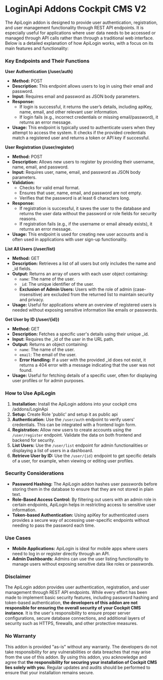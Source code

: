 # LoginApi Addons Cockpit CMS V2

The ApiLogin addon is designed to provide user authentication, registration, and user management functionality through REST API endpoints. It is especially useful for applications where user data needs to be accessed or managed through API calls rather than through a traditional web interface. Below is a detailed explanation of how ApiLogin works, with a focus on its main features and functionality:

### Key Endpoints and Their Functions

**User Authentication (/user/auth)**

-   **Method:** POST
-   **Description:** This endpoint allows users to log in using their email and password.
-   **Input:** Requires email and password as JSON body parameters.
-   **Response:**
    -   If login is successful, it returns the user’s details, including apiKey, name, email, and other relevant user information.
    -   If login fails (e.g., incorrect credentials or missing email/password), it returns an error message.
-   **Usage:** This endpoint is typically used to authenticate users when they attempt to access the system. It checks if the provided credentials match a registered user and returns a token or API key if successful.

**User Registration (/user/register)**

-   **Method:** POST
-   **Description:** Allows new users to register by providing their username, name, email, and password.
-   **Input:** Requires user, name, email, and password as JSON body parameters.
-   **Validation:**
    -   Checks for valid email format.
    -   Ensures that user, name, email, and password are not empty.
    -   Verifies that the password is at least 6 characters long.
-   **Response:**
    -   If registration is successful, it saves the user to the database and returns the user data without the password or role fields for security reasons.
    -   If registration fails (e.g., if the username or email already exists), it returns an error message.
-   **Usage:** This endpoint is used for creating new user accounts and is often used in applications with user sign-up functionality.

**List All Users (/user/list)**

-   **Method:** GET
-   **Description:** Retrieves a list of all users but only includes the name and _id fields.
-   **Output:** Returns an array of users with each user object containing:
    -   `name`: The name of the user.
    -   `_id`: The unique identifier of the user.
    -   **Exclusion of Admin Users:** Users with the role of admin (case-insensitive) are excluded from the returned list to maintain security and privacy.
-   **Usage:** Useful for applications where an overview of registered users is needed without exposing sensitive information like emails or passwords.

**Get User by ID (/user/{id})**

-   **Method:** GET
-   **Description:** Fetches a specific user's details using their unique _id.
-   **Input:** Requires the _id of the user in the URL path.
-   **Output:** Returns an object containing:
    -   `name`: The name of the user.
    -   `email`: The email of the user.
    -   **Error Handling:** If a user with the provided _id does not exist, it returns a 404 error with a message indicating that the user was not found.
-   **Usage:** Useful for fetching details of a specific user, often for displaying user profiles or for admin purposes.

### How to Use ApiLogin

1.  **Installation:** Install the ApiLogin addons into your cockpit cms /addons/LoginApi
2.  **Setup:** Create Role 'public' and setup it as public api
3.  **Authentication:** Use the `/user/auth` endpoint to verify users' credentials. This can be integrated with a frontend login form.
4.  **Registration:** Allow new users to create accounts using the `/user/register` endpoint. Validate the data on both frontend and backend for security.
5.  **List Users:** Use the `/user/list` endpoint for admin functionalities or displaying a list of users in a dashboard.
6.  **Retrieve User by ID:** Use the `/user/{id}` endpoint to get specific details of a user, for example, when viewing or editing user profiles.

### Security Considerations

-   **Password Hashing:** The ApiLogin addon hashes user passwords before storing them in the database to ensure that they are not stored in plain text.
-   **Role-Based Access Control:** By filtering out users with an admin role in certain endpoints, ApiLogin helps in restricting access to sensitive user information.
-   **Token-based Authentication:** Using apiKey for authenticated users provides a secure way of accessing user-specific endpoints without needing to pass the password each time.

### Use Cases

-   **Mobile Applications:** ApiLogin is ideal for mobile apps where users need to log in or register directly through an API.
-   **Admin Dashboards:** Admins can use the user listing functionality to manage users without exposing sensitive data like roles or passwords.

### Disclaimer

The ApiLogin addon provides user authentication, registration, and user management through REST API endpoints. While every effort has been made to implement basic security features, including password hashing and token-based authentication, **the developers of this addon are not responsible for ensuring the overall security of your Cockpit CMS instance**. It is the user's responsibility to ensure proper server configurations, secure database connections, and additional layers of security such as HTTPS, firewalls, and other protective measures.

### No Warranty

This addon is provided "as-is" without any warranty. The developers do not take responsibility for any vulnerabilities or data breaches that may arise from the use of this addon. By using this addon, you acknowledge and agree that **the responsibility for securing your installation of Cockpit CMS lies solely with you**. Regular updates and audits should be performed to ensure that your installation remains secure.
